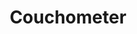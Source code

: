 ---
layout: external
title: Couchometer
description: "This app does one thing: times how long you sit, and buzzes to make you get active."
category: projects
role: "Design & Research"
external_url: https://github.com/altosaar/couchometer
tags: [couchometer, fitbit, quantified self, app, android, jaan altosaar, altosaar, jaan]
image:
  thumb: couchometer.png
published: true
---